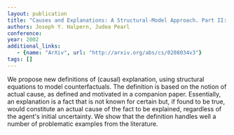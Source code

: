 ```yaml
---
layout: publication
title: "Causes and Explanations: A Structural-Model Approach. Part II: Explanations"
authors: Joseph Y. Halpern, Judea Pearl
conference: 
year: 2002
additional_links: 
   - {name: "ArXiv", url: "http://arxiv.org/abs/cs/0208034v3"}
tags: []
---
```

We propose new definitions of (causal) explanation, using structural
equations to model counterfactuals. The definition is based on the notion of
actual cause, as defined and motivated in a companion paper. Essentially, an
explanation is a fact that is not known for certain but, if found to be true,
would constitute an actual cause of the fact to be explained, regardless of the
agent's initial uncertainty. We show that the definition handles well a number
of problematic examples from the literature.